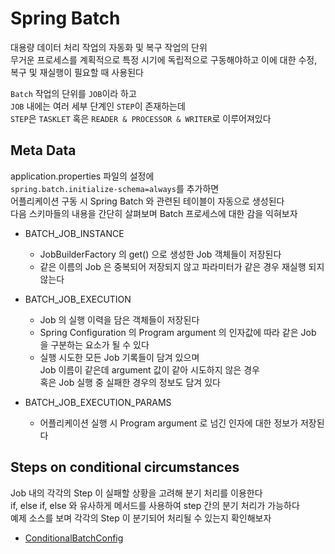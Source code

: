# Spring Batch
대용량 데이터 처리 작업의 자동화 및 복구 작업의 단위  
무거운 프로세스를 계획적으로 특정 시기에 독립적으로 구동해야하고 이에 대한 수정, 복구 및 재실행이 필요할 때 사용된다   


`Batch` 작업의 단위를 `JOB`이라 하고  
`JOB` 내에는 여러 세부 단계인 `STEP`이 존재하는데  
`STEP`은 `TASKLET` 혹은 `READER & PROCESSOR & WRITER`로 이루어져있다  


## Meta Data
application.properties 파일의 설정에  
`spring.batch.initialize-schema=always`를 추가하면   
어플리케이션 구동 시 Spring Batch 와 관련된 테이블이 자동으로 생성된다   
다음 스키마들의 내용을 간단히 살펴보며 Batch 프로세스에 대한 감을 익혀보자  
 
- BATCH_JOB_INSTANCE  

  - JobBuilderFactory 의 get() 으로 생성한 Job 객체들이 저장된다 
  - 같은 이름의 Job 은 중복되어 저장되지 않고 파라미터가 같은 경우 재실행 되지 않는다  
   
- BATCH_JOB_EXECUTION

  - Job 의 실행 이력을 담은 객체들이 저장된다 
  - Spring Configuration 의 Program argument 의 인자값에 따라 같은 Job 을 구분하는 요소가 될 수 있다  
  - 실행 시도한 모든 Job 기록들이 담겨 있으며   
    Job 이름이 같은데 argument 값이 같아 시도하지 않은 경우  
    혹은 Job 실행 중 실패한 경우의 정보도 담겨 있다  

- BATCH_JOB_EXECUTION_PARAMS  

  - 어플리케이션 실행 시 Program argument 로 넘긴 인자에 대한 정보가 저장된다
  

## Steps on conditional circumstances
Job 내의 각각의 Step 이 실패할 상황을 고려해 분기 처리를 이용한다  
if, else if, else 와 유사하게 메서드를 사용하여 step 간의 분기 처리가 가능하다  
예제 소스를 보며 각각의 Step 이 분기되어 처리될 수 있는지 확인해보자  

- [ConditionalBatchConfig](src/main/java/com/son/SpringBatch/config/ConditionalBatchConfig.java)  